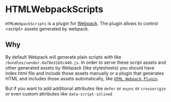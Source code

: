 # HTMLWebpackScripts
`HTMLWebpackScripts` is a plugin for [Webpack](https://webpack.js.org/). The plugin allows to control &lt;script> assets generated by webpack.

## Why
By default Webpack will generate plain scripts with like `/bundles/vendor.0a78e31b5c440.js`. In order to serve these script assets and  other generated assets by Webpack (like stylesheets) you should have index.html file and include those assets manually or a plugin that generates HTML and includes those assets automatically, like [`HTML Webpack Plugin`](https://www.npmjs.com/package/html-webpack-plugin).

But if you want to add additional attributes like `defer` or `async` or `crossorigin` or even custom attributes like `data-script-inlined`
